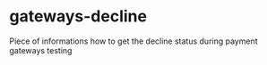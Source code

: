 # gateways-decline
Piece of informations how to get the decline status during payment gateways testing
